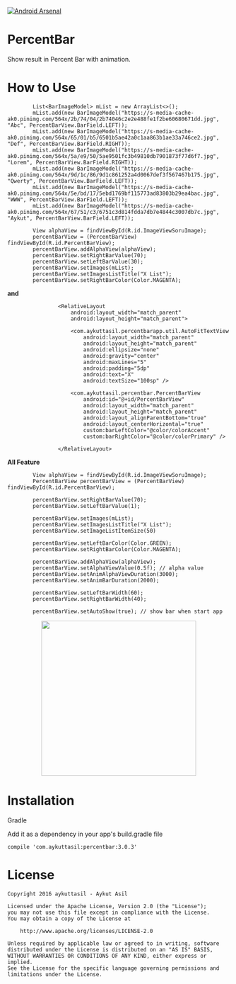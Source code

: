 [![Android Arsenal](https://img.shields.io/badge/Android%20Arsenal-PercentBarView-green.svg?style=true)](https://android-arsenal.com/details/1/4373)

# PercentBar 

Show result in Percent Bar with animation.

# How to Use

```
        List<BarImageModel> mList = new ArrayList<>();
        mList.add(new BarImageModel("https://s-media-cache-ak0.pinimg.com/564x/2b/74/04/2b74046c2e2e488fe1f2be60680671dd.jpg", "Abc", PercentBarView.BarField.LEFT));
        mList.add(new BarImageModel("https://s-media-cache-ak0.pinimg.com/564x/65/01/b5/6501b5ae42a0c1aa863b1ae33a746ce2.jpg", "Def", PercentBarView.BarField.RIGHT));
        mList.add(new BarImageModel("https://s-media-cache-ak0.pinimg.com/564x/5a/e9/50/5ae9501fc3b49810db7901873f77d6f7.jpg", "Lorem", PercentBarView.BarField.RIGHT));
        mList.add(new BarImageModel("https://s-media-cache-ak0.pinimg.com/564x/9d/1c/86/9d1c861252a4d0067def3f567467b175.jpg", "Qwerty", PercentBarView.BarField.LEFT));
        mList.add(new BarImageModel("https://s-media-cache-ak0.pinimg.com/564x/5e/bd/17/5ebd1769bf115773ad83803b29ea4bac.jpg", "WWW", PercentBarView.BarField.LEFT));
        mList.add(new BarImageModel("https://s-media-cache-ak0.pinimg.com/564x/67/51/c3/6751c3d814fdda7db7e4844c3007db7c.jpg", "Aykut", PercentBarView.BarField.LEFT));
        
        View alphaView = findViewById(R.id.ImageViewSoruImage);
        percentBarView = (PercentBarView) findViewById(R.id.PercentBarView);
        percentBarView.addAlphaView(alphaView);
        percentBarView.setRightBarValue(70);
        percentBarView.setLeftBarValue(30);
        percentBarView.setImages(mList);
        percentBarView.setImagesListTitle("X List");
        percentBarView.setRightBarColor(Color.MAGENTA);        
```

**and**

```
                <RelativeLayout
                    android:layout_width="match_parent"
                    android:layout_height="match_parent">

                    <com.aykuttasil.percentbarapp.util.AutoFitTextView
                        android:layout_width="match_parent"
                        android:layout_height="match_parent"
                        android:ellipsize="none"
                        android:gravity="center"
                        android:maxLines="5"
                        android:padding="5dp"
                        android:text="X"
                        android:textSize="100sp" />

                    <com.aykuttasil.percentbar.PercentBarView
                        android:id="@+id/PercentBarView"
                        android:layout_width="match_parent"
                        android:layout_height="match_parent"
                        android:layout_alignParentBottom="true"
                        android:layout_centerHorizontal="true"
                        custom:barLeftColor="@color/colorAccent"
                        custom:barRightColor="@color/colorPrimary" />

                </RelativeLayout>           
```

**All Feature**

```
        View alphaView = findViewById(R.id.ImageViewSoruImage);
        PercentBarView percentBarView = (PercentBarView) findViewById(R.id.PercentBarView);
        
        percentBarView.setRightBarValue(70);
        percentBarView.setLeftBarValue(1);
        
        percentBarView.setImages(mList);
        percentBarView.setImagesListTitle("X List");
        percentBarView.setImageListItemSize(50)
        
        percentBarView.setLeftBarColor(Color.GREEN);
        percentBarView.setRightBarColor(Color.MAGENTA);

        percentBarView.addAlphaView(alphaView);
        percentBarView.setAlphaViewValue(0.5f); // alpha value
        percentBarView.setAnimAlphaViewDuration(3000);
        percentBarView.setAnimBarDuration(2000);
        
        percentBarView.setLeftBarWidth(60);
        percentBarView.setRightBarWidth(40);
        
        percentBarView.setAutoShow(true); // show bar when start app
```

<!-- ![2016_10_24_13_53_14](https://cloud.githubusercontent.com/assets/3179872/19643347/7f6be100-99f2-11e6-984d-aa8a966b705a.gif)-->

<p align="center">
  <img src="https://cloud.githubusercontent.com/assets/3179872/19643347/7f6be100-99f2-11e6-984d-aa8a966b705a.gif" width="350"/>
</p>

<!--<p align="center">
  <img src="https://cloud.githubusercontent.com/assets/3179872/18619207/44e432da-7dff-11e6-8988-91d1faf4eed0.gif" width="350"/>
</p>-->


# Installation

Gradle

Add it as a dependency in your app's build.gradle file
```
compile 'com.aykuttasil:percentbar:3.0.3'
```


# License 

```
Copyright 2016 aykuttasil - Aykut Asil

Licensed under the Apache License, Version 2.0 (the "License");
you may not use this file except in compliance with the License.
You may obtain a copy of the License at

    http://www.apache.org/licenses/LICENSE-2.0

Unless required by applicable law or agreed to in writing, software
distributed under the License is distributed on an "AS IS" BASIS,
WITHOUT WARRANTIES OR CONDITIONS OF ANY KIND, either express or implied.
See the License for the specific language governing permissions and
limitations under the License.
```
